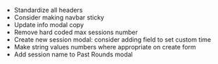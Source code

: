 - Standardize all headers
- Consider making navbar sticky
- Update info modal copy
- Remove hard coded max sessions number
- Create new session modal: consider adding field to set custom time
- Make string values numbers where appropriate on create form
- Add session name to Past Rounds modal
